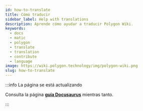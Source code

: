 ```yaml
---
id: how-to-translate
title: Cómo traducir
sidebar_label: Help with translations
description: Aprende cómo ayudar a traducir Polygon Wiki.
keywords:
  - docs
  - matic
  - polygon
  - translate
  - translation
  - contribute
  - language
image: https://wiki.polygon.technology/img/polygon-wiki.png
slug: how-to-translate
---
```


:::info La página se está actualizando

Consulta la página **[guía Docusaurus](https://docusaurus.io/docs/i18n/crowdin#translate-the-sources)**
mientras tanto.

:::

